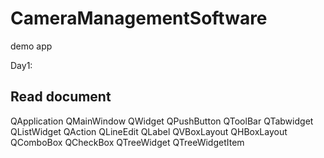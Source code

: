 # CameraManagementSoftware
demo app

Day1:
<h2>Read document</h2>
QApplication
QMainWindow
QWidget
QPushButton
QToolBar
QTabwidget
QListWidget
QAction
QLineEdit
QLabel
QVBoxLayout
QHBoxLayout
QComboBox
QCheckBox
QTreeWidget
QTreeWidgetItem
